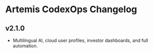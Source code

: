 # Artemis CodexOps Changelog

## v2.1.0
- Multilingual AI, cloud user profiles, investor dashboards, and full automation.
